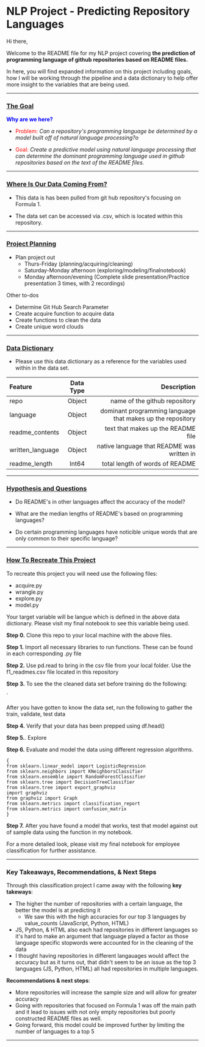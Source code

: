 <h1> NLP Project - Predicting Repository Languages </h1>

Hi there,

Welcome to the README file for my NLP project covering <b>the prediction of programming language of github repositories based on README files.</b>

In here, you will find expanded information on this project including goals, how I will be working through the pipeline and a data dictionary to help offer more insight to the variables that are being used.



-------------------
<h3><u>The Goal</u></h3>

<font color = blue>**Why are we here?**</font>

* <font color = red>Problem:</font> <i>Can a repository's programming language be determined by a model built off of natural language processing?o</i>

* <font color = red>Goal:</font> <i>Create a predictive model using natural language processing that can determine the dominant programming language used in github repositories based on the text of the README files.</i>


-------------------
<h3><u>Where Is Our Data Coming From?</u></h3>

* This data is has been pulled from git hub repository's focusing on Formula 1.
 

* The data set can be accessed via .csv, which is located within this repository.

------------------
<H3><u> Project Planning </u></H3>

- Plan project out
    - Thurs-Friday (planning/acquiring/cleaning)
    - Saturday-Monday afternoon (exploring/modeling/finalnotebook)
    - Monday afternoon/evening (Complete slide presentation/Practice presentation 3 times, with 2 recordings)

Other to-dos

- Determine Git Hub Search Parameter
- Create acquire function to acquire data
- Create functions to clean the data
- Create unique word clouds



-------------

<h3><u>Data Dictionary</u></h3>
    
-  Please use this data dictionary as a reference for the variables used within in the data set.



|   Feature      |  Data Type   | Description    |
| :------------- | :----------: | -----------: |
|  repo |Object    | name of the github repository   |
|   language  | Object |dominant programming language that makes up the repository |
|  readme_contents  | Object |text that makes up the README file |
|  written_language  | Object |native language that README was written in |
|  readme_length  | Int64 |total length of words of README|





-------------------
 <h3><u>Hypothesis and Questions</u></h3>

- Do README's in other languages affect the accuracy of the model?

- What are the median lengths of README's based on programming languages?

- Do certain programming languages have noticible unique words that are only common to their specific language?


--------------------
 <h3><u>How To Recreate This Project</u></h3>
 
 To recreate this project you will need use the following files:
 
 - acquire.py
 - wrangle.py
 - explore.py
 - model.py 
 
 Your target variable will be langue which is defined in the above data dictionary. Please visit my final notebook to see this variable being used.
 
 <b>Step 0.</b> Clone this repo to your local machine with the above files.
 
 <b>Step 1.</b> Import all necessary libraries to run functions. These can be found in each corresponding .py file
 
 <b>Step 2.</b> Use pd.read to bring in the csv file from your local folder. Use the f1_readmes.csv file located in this repository 
 
 <b>Step 3.</b> To see the the cleaned data set before training do the following:
 
`

After you have gotten to know the data set, run the following to gather the train, validate, test data


    
 
 <b>Step 4.</b> Verify that your data has been prepped using df.head()
 
 <b>Step 5.</b>. Explore
 
 <b>Step 6.</b> Evaluate and model the data using different regression algorithms. 
         
         
 ```
 { 
 from sklearn.linear_model import LogisticRegression
from sklearn.neighbors import KNeighborsClassifier
from sklearn.ensemble import RandomForestClassifier
from sklearn.tree import DecisionTreeClassifier
from sklearn.tree import export_graphviz
import graphviz
from graphviz import Graph
from sklearn.metrics import classification_report
from sklearn.metrics import confusion_matrix
 }
 ```
 
<b>Step 7.</b> After you have found a model that works, test that model against out of sample data using the function in my notebook.
 
 For a more detailed look, please visit my final notebook for employee classification for further assistance.
 
--------------------



<h3>Key Takeaways, Recommendations, & Next Steps</h3>


Through this classification project I came away with the following <b> key takeways</b>:

- The higher the number of repositories with a certain language, the better the model is at predicting it
     - We saw this with the high accuracies for our top 3 languages by value_counts (JavaScript, Python, HTML)
- JS, Python, & HTML also each had repositories in different languages so it's hard to make an argument that language played a factor as those language specific stopwords were accounted for in the cleaning of the data
- I thought having repositories in different langauages would affect the accuracy but as it turns out, that didn't seem to be an issue as the top 3 languages (JS, Python, HTML) all had repositories in multiple languages.

<b>Recommendations & next steps</b>:

- More repositories will increase the sample size and will allow for greater accuracy
- Going with repositories that focused on Formula 1 was off the main path and it lead to issues with not only empty repositories but poorly constructed README files as well.
- Going forward, this model could be improved further by limiting the number of languages to a top 5 


-----

